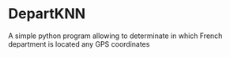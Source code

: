 # DepartKNN
A simple python program allowing to determinate in which French department is located any GPS coordinates

